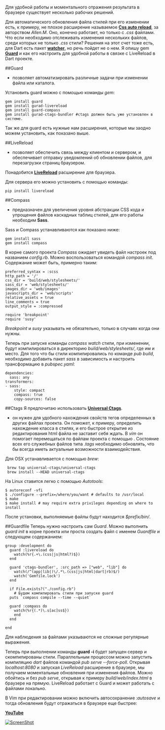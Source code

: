 <!--
title: Guard и LiveReload
date: 2015/08/18
id: 393b5b49-531a-4710-9f16-9417e5e4f1be
category: Руководство к действию
icon: tutorial
labels:
  - Ruby
  - Guard
  - LiveReload
-->

Для удобной работы и моментального отражения результата в браузере существует несколько рабочих решений.

Для автоматического обновления файла стилей при его изменении есть, к примеру, не плохое расширение называемое [**Css auto reload**](https://chrome.google.com/webstore/detail/css-auto-reload/fiikhcfekfejbleebdkkjjgalkcgjoip), за авторством *Allen.M*. Оно, конечно работает, но только с *.css* файлами. Что если необходимо отслеживать изменения нескольких файлов, среди которых не только *.css* стили? Решения на этот счет тоже есть, для Dart есть пакет [**watcher**](https://pub.dartlang.org/packages/watcher), но речь пойдет не о нем. Я опишу gem [**Guard**](http://guardgem.org/) и как его настроить для удобной работы в связке с LiveReload в Dart проекте.

##Guard 
- позволяет автоматизировать различные задачи при изменении файла или каталога.

Установить guard можно с помощью команды *gem*:
```language-bash
gem install guard
gem install gurad-livereload
gem install guard-compass
gem install gurad-ctags-bundler #ctags должен быть уже установлен в системе.
```
Так же для guard есть нужные нам расширения, которые мы заодно можем установить, как показано выше.

##LiveReload
- позволяет обеспечить связь между клиентом и сервером, и обеспечивает отправку уведомлений об обновлении файлов, для перезагрузки страниц браузером.

Понадобится [**LiveReload**](https://chrome.google.com/webstore/detail/livereload/jnihajbhpnppcggbcgedagnkighmdlei) расширение для браузера.

Для сервера его можно установить с помощью команды:
```language-bash
pip install livereload 
```

##Compass
- предназначен для увеличения уровня абстракции CSS кода и упрощения файлов каскадных таблиц стилей, для его работы необходим **Sass**.

Sass и Compass устанавливаются как показано ниже:
```language-bash
gem install sass
gem install compass
```

В корне самого проекта *Compass* ожидает увидеть файл настроек под названием *config.rb*. Можно воспользоваться командой *compass init*. Содержание может быть, примерно таким:

```language-ruby
preferred_syntax = :scss
http_path = '/'
css_dir = 'build/web/stylesheets/'
sass_dir = 'web/stylesheets/'
images_dir = 'web/images'
javascripts_dir = 'web/scripts'
relative_assets = true
line_comments = true
output_style = :compressed

require 'breakpoint'
require 'susy'
```
*Breakpoint* и *susy* указывать не обязательно, только в случаях когда они нужны.

Теперь при запуске команды *compass watch* стили, при изменении, будут компилироваться в директорию *build/web/stylesheets/*, где им и место.
Для того что бы стили компилировались по команде *pub build*, необходимо добавить пакет *sass* в зависимость и настроить трансформацию в *pubspec.yaml*:

```language-dart
dependencies: 
  sass: any
transformers:
- sass:
    style: compact                
    compass: true
    copy-sources: false
```

##Ctags
Я предпочитаю использовать [**Universal Ctags**](https://ctags.io/).
 - он нужен для удобного нахождения свойств тегов определенных в других файлах проекта. Он поможет, к примеру, определить нахождение класса в стилях, и его быстрое открытие из редактирования html файла не заставит себя ждать. В *vim* он помогает перемещаться по файлам проекта с помощью *<c-p>*. Состояние всех его служебных файлов типа *.tags* необходимо обновлять, что бы всегда иметь актуальные возможности взаимодействия.

 Для OSX устанавливается с помощью *brew*:
```language-bash
 brew tap universal-ctags/universal-ctags
 brew install --HEAD universal-ctags
```
 На Linux ставится легко с помощью *Autotools*:
```language-bash
$ autoreconf -vfi
$ ./configure --prefix=/where/you/want # defaults to /usr/local
$ make
$ make install # may require extra privileges depending on where to install
```
После установки, выполняемые файлы будут находится *$prefix/bin/*.

##Guardfile
Теперь нужно настроить сам *Guard*. Можно выполнить *guard init* в корне проекта или проста создать файл с именем *Guardfile* и следующем содержанием:
```language-ruby
group :development do
  guard :livereload do
    watch(%r{.+\.(css|js|html?)$})
  end

  guard 'ctags-bundler', :src_path => ["web", "lib"] do
    watch(/^(app|lib|)\/.*\.(css|js|html|dart|rb)$/)
    watch('Gemfile.lock')
  end

  if File.exists?("./config.rb")
    # Будем компилировать стили при запуске guard
  puts `compass compile --time --quiet`

  guard :compass do
    watch(%r{(.*)\.s[ac]ss$})
    end
  end

end
```
Для наблюдения за файлами указываются не сложные регулярные выражения.

Теперь при выполнении команды **guard -i** будет запущен сервер и скомпилированы стили. Параллельным процессом можно запустить компиляцию *dart* файлов командой *pub serve --force-poll*. Открывая *localhost:8080* и запуская *LiveReload* расширение в браузере, мы получаем моментальные  обновления при изменения файлов. Можно обойтись и без *pub serve*, открывая к примеру *build/web/index.html* в браузере на прямую. LiveReload работает с Guard и может работать с файлами локально.

В Vim при редактировании можно включить автосохранение *:autosave* и тогда обновления будут отражаться в браузере еще быстреe:

[**YouTube**](http://youtu.be/sSlGonSMSuM)

[![ScreenShot](https://raw.githubusercontent.com/Rasarts/Dart-Starter-Kit/preview/2015-03-14%2001_10_42.gif)](http://youtu.be/sSlGonSMSuM)
